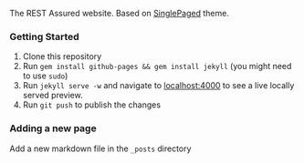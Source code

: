 
The REST Assured website. Based on [SinglePaged](https://github.com/t413/SinglePaged) theme.
 
### Getting Started
 
1. Clone this repository
1. Run `gem install github-pages && gem install jekyll` (you might need to use `sudo`)
1. Run `jekyll serve -w` and navigate to [localhost:4000](http://localhost:4000) to see a live locally served preview.
1. Run `git push` to publish the changes

### Adding a new page

Add a new markdown file in the `_posts` directory
